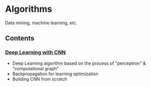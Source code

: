 # Algorithms
Data mining, machine learning, etc.

## Contents

### [Deep Learning with CNN](Deep_Learning(CNN)/링크)

- Deep Learning algorithm based on the process of "perceptron" & "computational graph"
- Backpropagation for learning optimization
- Building CNN from scratch
